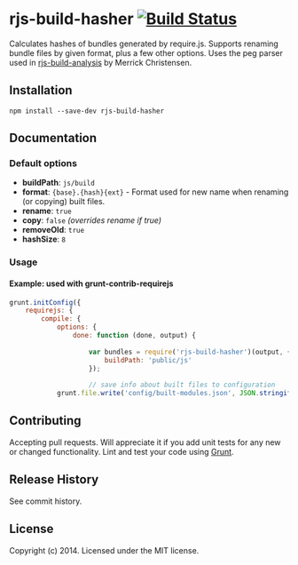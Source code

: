 # rjs-build-hasher [![Build Status](https://secure.travis-ci.org/monsendag/rjs-build-hasher.png?branch=master)](http://travis-ci.org/monsendag/rjs-build-hasher)

Calculates hashes of bundles generated by require.js. Supports renaming bundle files by given format, plus a few other options. Uses the peg parser used in [rjs-build-analysis](https://github.com/iammerrick/rjs-build-analysis) by Merrick Christensen.

## Installation

	npm install --save-dev rjs-build-hasher

## Documentation

### Default options

* **buildPath**:  `js/build`
* **format**: `{base}.{hash}{ext}` - Format used for new name when renaming (or copying) built files.
* **rename**: `true`
* **copy**: `false` *(overrides rename if true)*
* **removeOld**: `true`
* **hashSize**: `8`


### Usage

#### Example: used with grunt-contrib-requirejs

```javascript
grunt.initConfig({
	requirejs: {
		compile: {
			options: {		
				done: function (done, output) {
				
					var bundles = require('rjs-build-hasher')(output, {
						buildPath: 'public/js'
					});
					
					// save info about built files to configuration
            grunt.file.write('config/built-modules.json', JSON.stringify(bundles, null, 2));

```

## Contributing
Accepting pull requests. Will appreciate it if you add unit tests for any new or changed functionality. Lint and test your code using [Grunt](http://gruntjs.com/).

## Release History
See commit history.

## License
Copyright (c) 2014. Licensed under the MIT license.
